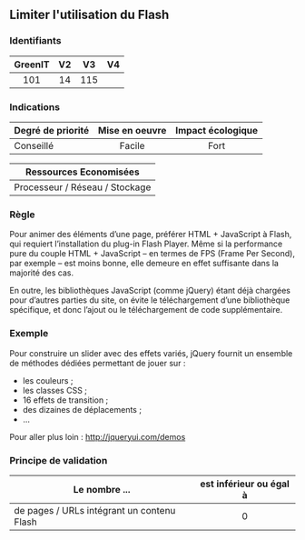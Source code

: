 ## Limiter l'utilisation du Flash

### Identifiants

| GreenIT |  V2  |  V3  |  V4  |
|:-------:|:----:|:----:|:----:|
|   101   |  14 | 115  |      |

### Indications

| Degré de priorité |      Mise en oeuvre       |  Impact écologique    | 
|-------------------|:-------------------------:|:---------------------:|
| Conseillé         |  Facile                   |    Fort               | 


|Ressources Economisées                                      |
|:----------------------------------------------------------:|
| Processeur / Réseau / Stockage |

### Règle

Pour animer des éléments d’une page, préférer HTML + JavaScript à Flash, qui requiert l’installation du plug-in Flash Player. Même si la performance pure du couple HTML + JavaScript – en termes de FPS (Frame Per Second), par exemple – est moins bonne, elle demeure en effet suffisante dans la majorité des cas.

En outre, les bibliothèques JavaScript (comme jQuery) étant déjà chargées pour d’autres parties du site, on évite le téléchargement d’une bibliothèque spécifique, et donc l’ajout ou le téléchargement de code supplémentaire.

### Exemple

Pour construire un slider avec des effets variés, jQuery fournit un ensemble de méthodes dédiées permettant de jouer sur :
 - les couleurs ;
 - les classes CSS ;
 - 16 effets de transition ;
 - des dizaines de déplacements ;
 - ...

Pour aller plus loin :
http://jqueryui.com/demos

### Principe de validation

| Le nombre ...     | est inférieur ou égal à   |  
|-------------------|:-------------------------:|
| de pages / URLs intégrant un contenu Flash  |  0 |
